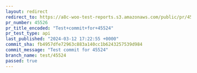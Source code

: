```yaml
---
layout: redirect
redirect_to: https://a8c-woo-test-reports.s3.amazonaws.com/public/pr/45526/api/index.html
pr_number: 45526
pr_title_encoded: "Test+commit+for+45524"
pr_test_type: api
last_published: "2024-03-12 17:22:55 +0000"
commit_sha: fb4957dfe72963c883a140cc1b6243257539d984
commit_message: "Test commit for 45524"
branch_name: test/45524
passed: true
---
```

